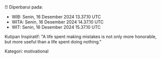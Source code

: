 ⏰ Diperbarui pada:
- WIB: Senin, 16 Desember 2024 13.37.10 UTC
- WITA: Senin, 16 Desember 2024 14.37.10 UTC
- WIT: Senin, 16 Desember 2024 15.37.10 UTC

Kutipan Inspiratif:
"A life spent making mistakes is not only more honorable, but more useful than a life spent doing nothing."


Kategori: motivational

